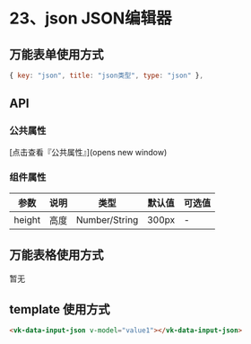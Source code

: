 # 23、json JSON编辑器

## 万能表单使用方式

```js
{ key: "json", title: "json类型", type: "json" },
```

## API

### 公共属性

[点击查看『公共属性』](opens new window)

### 组件属性

| 参数 | 说明 | 类型 | 默认值 | 可选值 |
|------|------|------|--------|--------|
| height | 高度 | Number/String | 300px | - |

## 万能表格使用方式

暂无

## template 使用方式

```html
<vk-data-input-json v-model="value1"></vk-data-input-json>